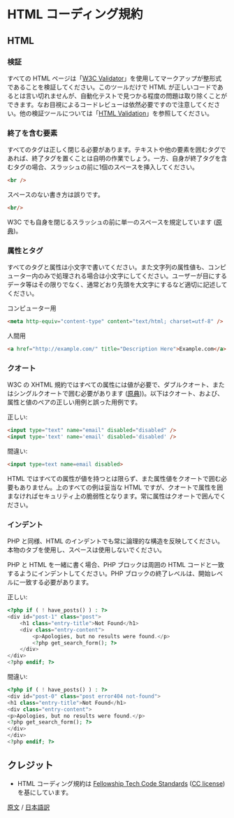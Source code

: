 <!-- 
# HTML Coding Standards
 -->
# HTML コーディング規約

## HTML

<!-- 
### Validation
 -->
### 検証

<!-- 
All HTML pages should be verified against [the W3C validator](https://validator.w3.org/) to ensure that the markup is well formed. This in and of itself is not directly indicative of good code, but it helps to weed out problems that are able to be tested via automation. It is no substitute for manual code review. (For other validators, see [HTML Validation](https://codex.wordpress.org/Validating_a_Website#HTML_-_Validation) in the Codex.)
 -->
すべての HTML ページは「[W3C Validator](https://validator.w3.org/)」を使用してマークアップが整形式であることを検証してください。このツールだけで HTML が正しいコードであるとは言い切れませんが、自動化テストで見つかる程度の問題は取り除くことができます。なお目視によるコードレビューは依然必要ですので注意してください。他の検証ツールについては「[HTML Validation](https://codex.wordpress.org/Validating_a_Website#HTML_-_Validation)」を参照してください。

<!-- 
### Self-closing Elements
 -->
### 終了を含む要素

<!-- 
All tags must be properly closed. For tags that can wrap nodes such as text or other elements, termination is a trivial enough task. For tags that are self-closing, the forward slash should have exactly one space preceding it:
 -->
すべてのタグは正しく閉じる必要があります。テキストや他の要素を囲むタグであれば、終了タグを置くことは自明の作業でしょう。一方、自身が終了タグを含むタグの場合、スラッシュの前に1個のスペースを挿入してください。

```html
<br />
```
<!-- 
rather than the compact but incorrect:
 -->
スペースのない書き方は誤りです。

```html
<br/>
```
<!-- 
The W3C specifies that a single space should precede the self-closing slash ([source](https://w3.org/TR/xhtml1/#C_2)).
 -->
W3C でも自身を閉じるスラッシュの前に単一のスペースを規定しています ([原典](https://w3.org/TR/xhtml1/#C_2))。

<!-- 
### Attributes and Tags
 -->
### 属性とタグ

<!-- 
All tags and attributes must be written in lowercase. Additionally, attribute values should be lowercase when the purpose of the text therein is only to be interpreted by machines. For instances in which the data needs to be human readable, proper title capitalization should be followed.
 -->
すべてのタグと属性は小文字で書いてください。また文字列の属性値も、コンピューター内のみで処理される場合は小文字にしてください。ユーザーが目にするデータ等はその限りでなく、通常どおり先頭を大文字にするなど適切に記述してください。

<!-- 
For machines:
 -->
コンピューター用

```html
<meta http-equiv="content-type" content="text/html; charset=utf-8" />
```

<!-- 
For humans:
 -->
人間用
```html
<a href="http://example.com/" title="Description Here">Example.com</a>
```

<!-- 
### Quotes
 -->
### クオート

<!-- 
According to the W3C specifications for XHTML, all attributes must have a value, and must use double- or single-quotes ([source](https://www.w3.org/TR/xhtml1/#h-4.4)). The following are examples of proper and improper usage of quotes and attribute/value pairs.
 -->
W3C の XHTML 規約ではすべての属性には値が必要で、ダブルクオート、またはシングルクオートで囲む必要があります ([原典](https://www.w3.org/TR/xhtml1/#h-4.4)))。以下はクオート、および、属性と値のペアの正しい用例と誤った用例です。

<!-- 
Correct:
 -->
正しい:

```html
<input type="text" name="email" disabled="disabled" />
<input type='text' name='email' disabled='disabled' />
```
<!-- 
Incorrect:
 -->
間違い:

```html
<input type=text name=email disabled>
```

<!-- 
In HTML, attributes do not all have to have values, and attribute values do not always have to be quoted. While all of the examples above are valid HTML, _failing to quote attributes can lead to security vulnerabilities_. Always quote attributes.
 -->
HTML ではすべての属性が値を持つとは限らず、また属性値をクオートで囲む必要もありません。上のすべての例は妥当な HTML ですが、クオートで属性を囲まなければセキュリティ上の脆弱性となります。常に属性はクオートで囲んでください。

<!-- 
### Indentation
 -->
### インデント

<!-- 
As with PHP, HTML indentation should always reflect logical structure. Use tabs and not spaces.

When mixing PHP and HTML together, indent PHP blocks to match the surrounding HTML code. Closing PHP blocks should match the same indentation level as the opening block.
 -->
PHP と同様、HTML のインデントでも常に論理的な構造を反映してください。本物のタブを使用し、スペースは使用しないでください。

PHP と HTML を一緒に書く場合、PHP ブロックは周囲の HTML コードと一致するようにインデントしてください。PHP ブロックの終了レベルは、開始レベルに一致する必要があります。

<!-- 
Correct:
 -->
正しい:

```php
<?php if ( ! have_posts() ) : ?>
<div id="post-1" class="post">
	<h1 class="entry-title">Not Found</h1>
	<div class="entry-content">
		<p>Apologies, but no results were found.</p>
		<?php get_search_form(); ?>
	</div>
</div>
<?php endif; ?>
```

<!-- 
Incorrect:
 -->
間違い:

```php
<?php if ( ! have_posts() ) : ?>
<div id="post-0" class="post error404 not-found">
<h1 class="entry-title">Not Found</h1>
<div class="entry-content">
<p>Apologies, but no results were found.</p>
<?php get_search_form(); ?>
</div>
</div>
<?php endif; ?>
```

<!-- 
## Credits
 -->
## クレジット

<!-- 
- HTML code standards adapted from [Fellowship Tech Code Standards](https://developer.fellowshipone.com/patterns/code.php) ([CC license](https://creativecommons.org/licenses/by-nc-sa/3.0/http://creativecommons.org/licenses/by-nc-sa/3.0/)).
 -->
- HTML コーディング規約は [Fellowship Tech Code Standards](https://developer.fellowshipone.com/patterns/code.php) ([CC license](https://creativecommons.org/licenses/by-nc-sa/3.0/http://creativecommons.org/licenses/by-nc-sa/3.0/)) を基にしています。


[原文](https://github.com/WordPress/wpcs-docs/blob/master/wordpress-coding-standards/html.md) / [日本語訳](https://github.com/jawordpressorg/wpcs-docs/blob/master/wordpress-coding-standards/html.md)
